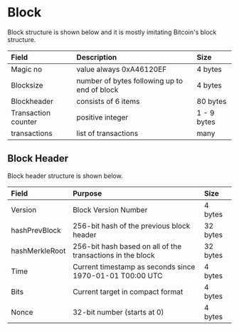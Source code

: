 # Block

Block structure is shown below and it is mostly imitating Bitcoin's block structure.

|Field                  |Description                                    |Size           |
|:----------------------|:----------------------------------------------|:--------------|
|Magic no               |value always 0xA46120EF                        |4 bytes        |
|Blocksize              |number of bytes following up to end of block   |4 bytes        |
|Blockheader            |consists of 6 items                            |80 bytes       |
|Transaction counter    |positive integer                               |1 - 9 bytes    |
|transactions           |list of transactions                           |many           |

## Block Header

Block header structure is shown below.

|Field              |Purpose                                                        |Size       |
|:------------------|:--------------------------------------------------------------|:----------|
|Version            |Block Version Number                                           |4 bytes    |
|hashPrevBlock      |256-bit hash of the previous block header                      |32 bytes   |
|hashMerkleRoot     |256-bit hash based on all of the transactions in the block     |32 bytes   |
|Time               |Current timestamp as seconds since 1970-01-01 T00:00 UTC       |4 bytes    |
|Bits               |Current target in compact format                               |4 bytes    |
|Nonce              |32-bit number (starts at 0)                                    |4 bytes    |
